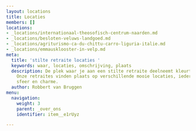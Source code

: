 ```yaml
---
layout: locations
title: Locaties
members: []
locations:
- _locations/internationaal-theosofisch-centrum-naarden.md
- _locations/besloten-veluws-landgoed.md
- _locations/agriturismo-ca-du-chittu-carro-liguria-italie.md
- _locations/emmausklooster-in-velp.md
meta:
  title: 'stilte retraite locaties '
  keywords: waar, locaties, omschrijving, plaats
  description: De plek waar je aan een stilte retraite deelneemt kleurt je ervaring.
    Onze retraites vinden plaats op verschillende mooie locaties, ieder met een eigen
    sfeer en charme.
  author: Robbert van Bruggen
menu:
  navigation:
    weight: 3
    parent: _over_ons
    identifier: item__e1rUyz

---
```

